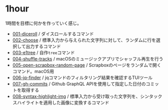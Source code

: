 # 1hour

1時間を目標に何かを作っていく感じ。

- [001-diceroll](./001-diceroll/) / ダイスロールするコマンド
- [002-choose](./002-choose/) / 標準入力から与えられた文字列に対して、ランダムに行を選択して出力するコマンド
- [003-e1tree](./003-e1tree/) / 自作`tree`コマンド
- [004-shuffle-tracks](./004-shuffle-tracks/) / macOSのミュージックアプリでシャッフル再生を行う
- [005-open-scrapbox-random-page](./005-open-scrapbox-random-page) / Scrapboxのページをランダムで開くコマンド。macOS用
- [006-jq-finder](./006-jq-finder) / jqコマンドのフィルタリング結果を確認するTUIツール
- [007-gh-commits](./007-gh-commits) / Github GraphQL APIを使用して指定した日付のコミットを取得する
- [008-syntax-highlight-img](./008-syntax-highlight-img) / 標準入力から受け取った文字列を、シンタックスハイライトを適用した画像に変換するコマンド
